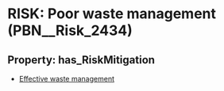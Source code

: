 # RISK: __Poor waste management__ (PBN__Risk_2434)

## Property: has_RiskMitigation

* [Effective waste management](PBN__Mitigation_93)

